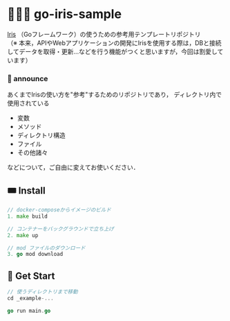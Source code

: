 # 🦸🏼‍♂️ go-iris-sample
[Iris](https://github.com/kataras/iris) （Goフレームワーク）の使うための参考用テンプレートリポジトリ  
（※ 本来，APIやWebアプリケーションの開発にIrisを使用する際は，DBと接続してデータを取得・更新...などを行う機能がつくと思いますが，今回は割愛しています）


### 📢 announce
あくまでIrisの使い方を"参考"するためのリポジトリであり，
ディレクトリ内で使用されている
- 変数
- メソッド
- ディレクトリ構造
- ファイル
- その他諸々

などについて，ご自由に変えてお使いください．


## 🎟 Install

```go
// docker-composeからイメージのビルド
1. make build

// コンテナーをバックグラウンドで立ち上げ
2. make up

// mod ファイルのダウンロード
3. go mod download
```

## 🦉 Get Start

```go
// 使うディレクトリまで移動
cd _example-...

go run main.go
```
